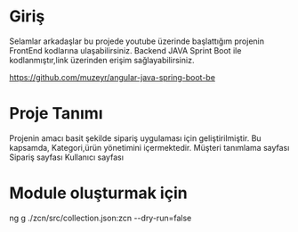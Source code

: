 # Giriş
Selamlar arkadaşlar bu projede youtube üzerinde başlattığım projenin FrontEnd kodlarına ulaşabilirsiniz.
Backend JAVA Sprint Boot ile kodlanmıştır,link üzerinden erişim sağlayabilirsiniz.

https://github.com/muzeyr/angular-java-spring-boot-be

# Proje Tanımı
Projenin amacı basit şekilde sipariş uygulaması için geliştirilmiştir.
Bu kapsamda,
    Kategori,ürün yönetimini içermektedir.
    Müşteri tanımlama sayfası
    Sipariş sayfası
    Kullanıcı sayfası

# Module oluşturmak için
 ng g ./zcn/src/collection.json:zcn --dry-run=false
